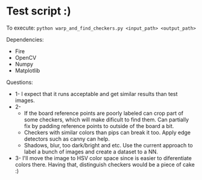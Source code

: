 # Test script :)

To execute: `python warp_and_find_checkers.py <input_path> <output_path>`

Dependencies:
* Fire
* OpenCV
* Numpy
* Matplotlib

Questions: 
* 1- I expect that it runs acceptable and get similar results than test images.
* 2- 
  * If the board reference points are poorly labeled can crop part of some checkers, which will make dificult to find them. Can partially fix by padding reference points to outside of the board a bit.
  * Checkers with similar colors than pips can break it too. Apply edge detectors such as canny can help.
  * Shadows, blur, too dark/bright and etc. Use the current approach to label a bunch of images and create a dataset to a NN.
* 3- I'll move the image to HSV color space since is easier to diferentiate colors there. Having that, distinguish checkers would be a piece of cake :)

